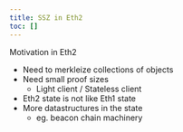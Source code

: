 ```yaml
---
title: SSZ in Eth2
toc: []
---
```


Motivation in Eth2

- Need to merkleize collections of objects
- Need small proof sizes
  - Light client / Stateless client
- Eth2 state is not like Eth1 state
- More datastructures in the state
  - eg. beacon chain machinery

